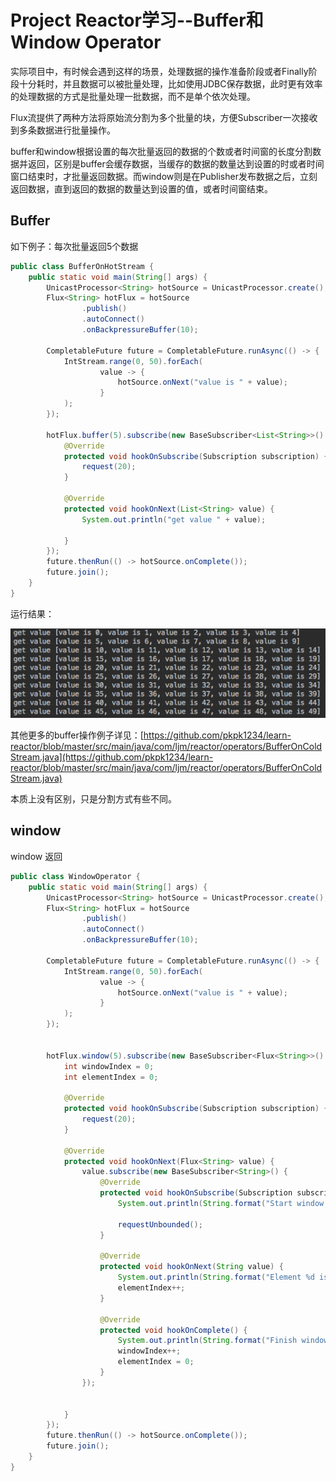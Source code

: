 # Project Reactor学习--Buffer和Window Operator

实际项目中，有时候会遇到这样的场景，处理数据的操作准备阶段或者Finally阶段十分耗时，并且数据可以被批量处理，比如使用JDBC保存数据，此时更有效率的处理数据的方式是批量处理一批数据，而不是单个依次处理。

Flux流提供了两种方法将原始流分割为多个批量的块，方便Subscriber一次接收到多条数据进行批量操作。

buffer和window根据设置的每次批量返回的数据的个数或者时间窗的长度分割数据并返回，区别是buffer会缓存数据，当缓存的数据的数量达到设置的时或者时间窗口结束时，才批量返回数据。而window则是在Publisher发布数据之后，立刻返回数据，直到返回的数据的数量达到设置的值，或者时间窗结束。

## Buffer

如下例子：每次批量返回5个数据

```java
public class BufferOnHotStream {
    public static void main(String[] args) {
        UnicastProcessor<String> hotSource = UnicastProcessor.create();
        Flux<String> hotFlux = hotSource
                .publish()
                .autoConnect()
                .onBackpressureBuffer(10);

        CompletableFuture future = CompletableFuture.runAsync(() -> {
            IntStream.range(0, 50).forEach(
                    value -> {
                        hotSource.onNext("value is " + value);
                    }
            );
        });

        hotFlux.buffer(5).subscribe(new BaseSubscriber<List<String>>() {
            @Override
            protected void hookOnSubscribe(Subscription subscription) {
                request(20);
            }

            @Override
            protected void hookOnNext(List<String> value) {
                System.out.println("get value " + value);

            }
        });
        future.thenRun(() -> hotSource.onComplete());
        future.join();
    }
}
```

运行结果：

![](/assets/hotBuffer.png)

其他更多的buffer操作例子详见：[https://github.com/pkpk1234/learn-reactor/blob/master/src/main/java/com/ljm/reactor/operators/BufferOnColdStream.java](https://github.com/pkpk1234/learn-reactor/blob/master/src/main/java/com/ljm/reactor/operators/BufferOnColdStream.java)

本质上没有区别，只是分割方式有些不同。

## window

window 返回

```java
public class WindowOperator {
    public static void main(String[] args) {
        UnicastProcessor<String> hotSource = UnicastProcessor.create();
        Flux<String> hotFlux = hotSource
                .publish()
                .autoConnect()
                .onBackpressureBuffer(10);

        CompletableFuture future = CompletableFuture.runAsync(() -> {
            IntStream.range(0, 50).forEach(
                    value -> {
                        hotSource.onNext("value is " + value);
                    }
            );
        });


        hotFlux.window(5).subscribe(new BaseSubscriber<Flux<String>>() {
            int windowIndex = 0;
            int elementIndex = 0;

            @Override
            protected void hookOnSubscribe(Subscription subscription) {
                request(20);
            }

            @Override
            protected void hookOnNext(Flux<String> value) {
                value.subscribe(new BaseSubscriber<String>() {
                    @Override
                    protected void hookOnSubscribe(Subscription subscription) {
                        System.out.println(String.format("Start window %d", windowIndex));

                        requestUnbounded();
                    }

                    @Override
                    protected void hookOnNext(String value) {
                        System.out.println(String.format("Element %d is %s", elementIndex, value));
                        elementIndex++;
                    }

                    @Override
                    protected void hookOnComplete() {
                        System.out.println(String.format("Finish window %d", windowIndex));
                        windowIndex++;
                        elementIndex = 0;
                    }
                });


            }
        });
        future.thenRun(() -> hotSource.onComplete());
        future.join();
    }
}
```



